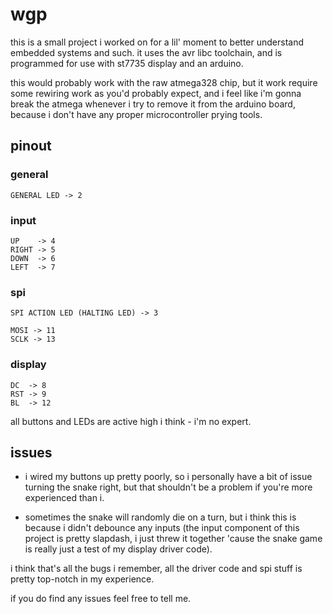 # wgp

this is a small project i worked on for a lil' moment to better understand
embedded systems and such. it uses the avr libc toolchain, and is programmed
for use with st7735 display and an arduino.

this would probably work with the raw atmega328 chip, but it work require some
rewiring work as you'd probably expect, and i feel like i'm gonna break the
atmega whenever i try to remove it from the arduino board, because i don't have
any proper microcontroller prying tools.

## pinout
### general
```
GENERAL LED -> 2
```
### input
```
UP    -> 4
RIGHT -> 5
DOWN  -> 6
LEFT  -> 7
```
### spi
```
SPI ACTION LED (HALTING LED) -> 3

MOSI -> 11
SCLK -> 13
```
### display
```
DC  -> 8
RST -> 9
BL  -> 12
```

all buttons and LEDs are active high i think - i'm no expert.

## issues

+ i wired my buttons up pretty poorly, so i personally have a bit of issue
turning the snake right, but that shouldn't be a problem if you're more
experienced than i.

+ sometimes the snake will randomly die on a turn, but i think this is because
i didn't debounce any inputs (the input component of this project is pretty
slapdash, i just threw it together 'cause the snake game is really just a test
of my display driver code).

i think that's all the bugs i remember, all the driver code and spi stuff is
pretty top-notch in my experience.

if you do find any issues feel free to tell me.
